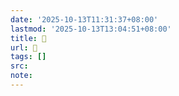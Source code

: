 ```yaml
---
date: '2025-10-13T11:31:37+08:00'
lastmod: '2025-10-13T13:04:51+08:00'
title: 󰪇
url: 󰪇
tags: []
src:
note:
---
```

